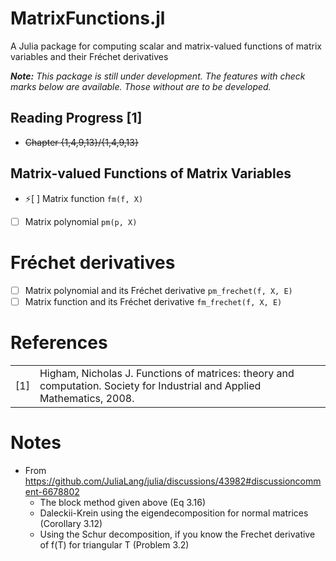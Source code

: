 # MatrixFunctions.jl
A Julia package for computing scalar and matrix-valued functions of matrix variables and their Fréchet derivatives

_**Note:** This package is still under development. The features with check marks below are available. Those without are to be developed._

## Reading Progress [1]
- ~~Chapter {1,4,9,13}/{1,4,9,13}~~

## Matrix-valued Functions of Matrix Variables
- ⚡[ ] Matrix function `fm(f, X)`
- [ ] Matrix polynomial `pm(p, X)`

# Fréchet derivatives
- [ ] Matrix polynomial and its Fréchet derivative `pm_frechet(f, X, E)`
- [ ] Matrix function and its Fréchet derivative `fm_frechet(f, X, E)`

# References
| | |
| --- | --- |
| [1] | Higham, Nicholas J. Functions of matrices: theory and computation. Society for Industrial and Applied Mathematics, 2008. |

# Notes
- From https://github.com/JuliaLang/julia/discussions/43982#discussioncomment-6678802
  -  The block method given above (Eq 3.16)
  -  Daleckii-Krein using the eigendecomposition for normal matrices (Corollary 3.12)
  -  Using the Schur decomposition, if you know the Frechet derivative of f(T) for triangular T (Problem 3.2)
